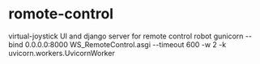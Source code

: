 # romote-control
virtual-joystick UI and django server for remote control robot 
gunicorn --bind 0.0.0.0:8000 WS_RemoteControl.asgi --timeout 600 -w 2 -k uvicorn.workers.UvicornWorker
